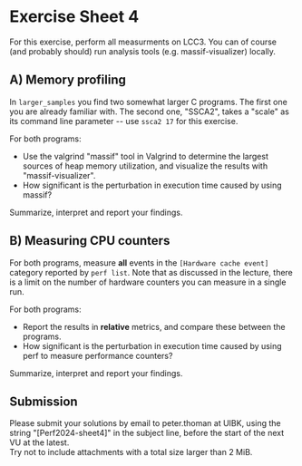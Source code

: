 Exercise Sheet 4
================

For this exercise, perform all measurments on LCC3. You can of course (and probably should) run analysis tools (e.g. massif-visualizer) locally.

A) Memory profiling
-------------------

In `larger_samples` you find two somewhat larger C programs. The first one you are already familiar with. The second one, "SSCA2", takes a "scale" as its command line parameter -- use `ssca2 17` for this exercise.

For both programs:

 - Use the valgrind "massif" tool in Valgrind to determine the largest sources of heap memory utilization, and visualize the results with "massif-visualizer".
 - How significant is the perturbation in execution time caused by using massif?

Summarize, interpret and report your findings.

B) Measuring CPU counters
-------------------------

For both programs, measure **all** events in the `[Hardware cache event]` category reported by `perf list`. Note that as discussed in the lecture, there is a limit on the number of hardware counters you can measure in a single run.

For both programs:

 - Report the results in **relative** metrics, and compare these between the programs.
 - How significant is the perturbation in execution time caused by using perf to measure performance counters?

Summarize, interpret and report your findings.


Submission
----------
Please submit your solutions by email to peter.thoman at UIBK, using the string "[Perf2024-sheet4]" in the subject line, before the start of the next VU at the latest.  
Try not to include attachments with a total size larger than 2 MiB.
